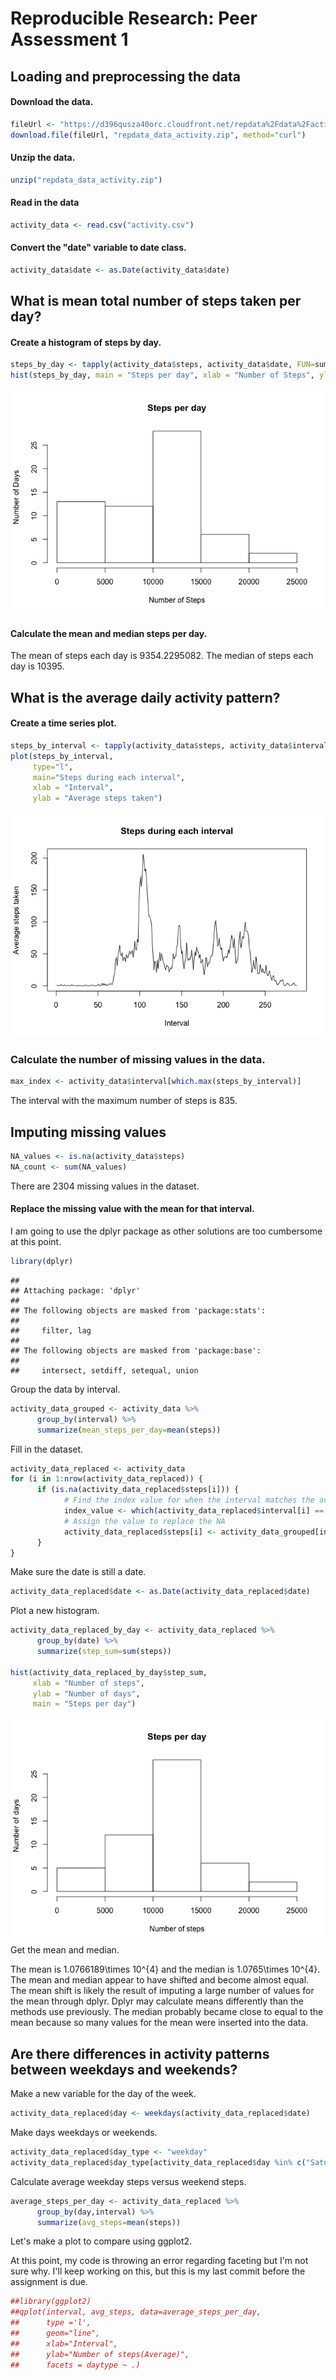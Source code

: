 # Reproducible Research: Peer Assessment 1


## Loading and preprocessing the data
#### Download the data.

```r
fileUrl <- "https://d396qusza40orc.cloudfront.net/repdata%2Fdata%2Factivity.zip"
download.file(fileUrl, "repdata_data_activity.zip", method="curl")
```
#### Unzip the data. 

```r
unzip("repdata_data_activity.zip")
```
#### Read in the data

```r
activity_data <- read.csv("activity.csv")
```
#### Convert the "date" variable to date class.

```r
activity_data$date <- as.Date(activity_data$date)
```

## What is mean total number of steps taken per day?
#### Create a histogram of steps by day. 

```r
steps_by_day <- tapply(activity_data$steps, activity_data$date, FUN=sum, na.rm=TRUE)
hist(steps_by_day, main = "Steps per day", xlab = "Number of Steps", ylab= "Number of Days")
```

![](PA1_template_files/figure-html/unnamed-chunk-5-1.png) 

#### Calculate the mean and median steps per day. 

The mean of steps each day is 9354.2295082. 
The median of steps each day is 10395.

## What is the average daily activity pattern?
#### Create a time series plot.

```r
steps_by_interval <- tapply(activity_data$steps, activity_data$interval, FUN=mean, na.rm = TRUE)
plot(steps_by_interval, 
     type="l", 
     main="Steps during each interval", 
     xlab = "Interval", 
     ylab = "Average steps taken")
```

![](PA1_template_files/figure-html/unnamed-chunk-7-1.png) 
### Calculate the number of missing values in the data. 

```r
max_index <- activity_data$interval[which.max(steps_by_interval)]
```
The interval with the maximum number of steps
is 835.

## Imputing missing values

```r
NA_values <- is.na(activity_data$steps)
NA_count <- sum(NA_values)
```
There are 2304 missing values in the dataset. 

#### Replace the missing value with the mean for that interval. 
I am going to use the dplyr package as other solutions are too cumbersome at this point.

```r
library(dplyr)
```

```
## 
## Attaching package: 'dplyr'
## 
## The following objects are masked from 'package:stats':
## 
##     filter, lag
## 
## The following objects are masked from 'package:base':
## 
##     intersect, setdiff, setequal, union
```
Group the data by interval. 

```r
activity_data_grouped <- activity_data %>%
      group_by(interval) %>%
      summarize(mean_steps_per_day=mean(steps))
```
Fill in the dataset.

```r
activity_data_replaced <- activity_data
for (i in 1:nrow(activity_data_replaced)) {
      if (is.na(activity_data_replaced$steps[i])) {
            # Find the index value for when the interval matches the average
            index_value <- which(activity_data_replaced$interval[i] == activity_data_grouped$interval)
            # Assign the value to replace the NA
            activity_data_replaced$steps[i] <- activity_data_grouped[index_value,]$mean_steps_per_day
      }
}
```
Make sure the date is still a date. 

```r
activity_data_replaced$date <- as.Date(activity_data_replaced$date)
```

Plot a new histogram. 

```r
activity_data_replaced_by_day <- activity_data_replaced %>%
      group_by(date) %>%
      summarize(step_sum=sum(steps))

hist(activity_data_replaced_by_day$step_sum, 
     xlab = "Number of steps",
     ylab = "Number of days",
     main = "Steps per day")
```

![](PA1_template_files/figure-html/unnamed-chunk-14-1.png) 
Get the mean and median.


The mean is 1.0766189\times 10^{4} and the median is 1.0765\times 10^{4}. 
The mean and median appear to have shifted and become almost equal. The mean shift is likely the result of imputing a large number of values for the mean through dplyr. Dplyr may calculate means differently than the methods use previously. The median probably became close to equal to the mean because so many values for the mean were inserted into the data. 

## Are there differences in activity patterns between weekdays and weekends?
Make a new variable for the day of the week. 

```r
activity_data_replaced$day <- weekdays(activity_data_replaced$date)
```
Make days weekdays or weekends.

```r
activity_data_replaced$day_type <- "weekday"
activity_data_replaced$day_type[activity_data_replaced$day %in% c("Saturday", "Sunday")] <- "weekend"
```
Calculate average weekday steps versus weekend steps. 

```r
average_steps_per_day <- activity_data_replaced %>%
      group_by(day,interval) %>%
      summarize(avg_steps=mean(steps))
```
Let's make a plot to compare using ggplot2.

At this point, my code is throwing an error regarding faceting but I'm not sure why. 
I'll keep working on this, but this is my last commit before the assignment is due.

```r
##library(ggplot2)
##qplot(interval, avg_steps, data=average_steps_per_day,
##      type ='l',
##      geom="line",
##      xlab="Interval",
##      ylab="Number of steps(Average)",
##      facets = daytype ~ .)
```
